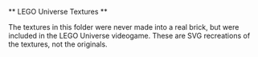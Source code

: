 ** LEGO Universe Textures **

The textures in this folder were never made into a real brick, but were included in the LEGO Universe videogame. These are SVG recreations of the textures, not the originals.